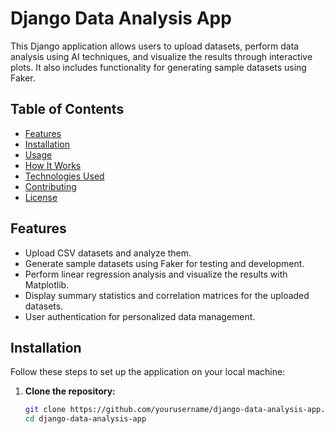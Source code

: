 # Django Data Analysis App

This Django application allows users to upload datasets, perform data analysis using AI techniques, and visualize the results through interactive plots. It also includes functionality for generating sample datasets using Faker.

## Table of Contents

- [Features](#features)
- [Installation](#installation)
- [Usage](#usage)
- [How It Works](#how-it-works)
- [Technologies Used](#technologies-used)
- [Contributing](#contributing)
- [License](#license)

## Features

- Upload CSV datasets and analyze them.
- Generate sample datasets using Faker for testing and development.
- Perform linear regression analysis and visualize the results with Matplotlib.
- Display summary statistics and correlation matrices for the uploaded datasets.
- User authentication for personalized data management.

## Installation

Follow these steps to set up the application on your local machine:

1. **Clone the repository:**
   ```bash
   git clone https://github.com/yourusername/django-data-analysis-app.git
   cd django-data-analysis-app
